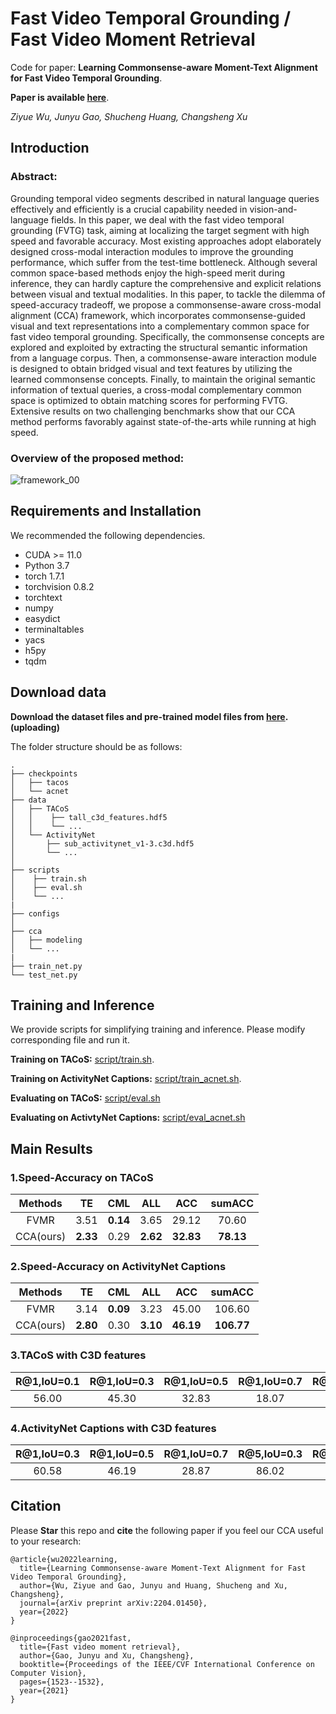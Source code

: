 # Fast Video Temporal Grounding / Fast Video Moment Retrieval
Code for paper: **Learning Commonsense-aware Moment-Text Alignment for Fast Video Temporal Grounding**.

**Paper is available [here](https://arxiv.org/pdf/2204.01450.pdf)**.

*Ziyue Wu, Junyu Gao, Shucheng Huang, Changsheng Xu*

## Introduction

### Abstract:
Grounding temporal video segments described in natural language queries effectively and efficiently is a crucial capability needed in vision-and-language fields. In this paper, we deal with the fast video temporal grounding (FVTG) task, aiming at localizing the target segment with high speed and favorable accuracy. Most existing approaches adopt elaborately designed cross-modal interaction modules to improve the grounding performance, which suffer from the test-time bottleneck. Although several common space-based methods enjoy the high-speed merit during inference, they can hardly capture the comprehensive and explicit relations between visual and textual modalities. In this paper, to tackle the dilemma of speed-accuracy tradeoff, we propose a commonsense-aware cross-modal alignment (CCA) framework, which incorporates commonsense-guided visual and text representations into a complementary common space for fast video temporal grounding. Specifically, the commonsense concepts are explored and exploited by extracting the structural semantic information from a language corpus. Then, a commonsense-aware interaction module is designed to obtain bridged visual and text features by utilizing the learned commonsense concepts. Finally, to maintain the original semantic information of textual queries, a cross-modal complementary common space is optimized to obtain matching scores for performing FVTG. Extensive results on two challenging benchmarks show that our CCA method performs favorably against state-of-the-arts while running at high speed.

### Overview of the proposed method:
![framework_00](https://user-images.githubusercontent.com/102899678/161745291-fb0654f5-5e0b-46c0-b610-015b095c040f.png)

## Requirements and Installation
We recommended the following dependencies.

- CUDA >= 11.0
- Python 3.7
- torch 1.7.1
- torchvision 0.8.2
- torchtext
- numpy
- easydict
- terminaltables
- yacs
- h5py
- tqdm

## Download data
**Download the dataset files and pre-trained model files from [here](https://drive.google.com/drive/folders/1vpJWo7ZtVgrVyKQrtd8kfcY7GZeVYD0V?usp=sharing).(uploading)** 

The folder structure should be as follows:
```
.
├── checkpoints
│   ├── tacos
│   └── acnet
├── data
│   ├── TACoS
│   │    ├── tall_c3d_features.hdf5
│   │    └── ...
│   └── ActivityNet
│       ├── sub_activitynet_v1-3.c3d.hdf5
│       └── ...
│
├── scripts
│    ├── train.sh
│    ├── eval.sh
│    └── ...
|
├── configs
│
├── cca
│   ├── modeling
│   └── ...
|
├── train_net.py
└── test_net.py
```

## Training and Inference
We provide scripts for simplifying training and inference. Please modify corresponding file and run it.

**Training on TACoS:** [script/train.sh](script/train.sh).

**Training on ActivityNet Captions:** [script/train_acnet.sh](script/train_acnet.sh).

**Evaluating on TACoS:** [script/eval.sh](script/eval.sh)

**Evaluating on ActivtyNet Captions:** [script/eval_acnet.sh](script/eval_acnet.sh)

## Main Results

### 1.Speed-Accuracy on TACoS

|Methods|TE|CML|ALL|ACC|sumACC|
|:---:|:---:|:---:|:---:|:---:|:---:|
|FVMR|3.51|**0.14**|3.65|29.12|70.60|
|CCA(ours)|**2.33**|0.29|**2.62**|**32.83**|**78.13**|

### 2.Speed-Accuracy on ActivityNet Captions

|Methods|TE|CML|ALL|ACC|sumACC|
|:---:|:---:|:---:|:---:|:---:|:---:|
|FVMR|3.14|**0.09**|3.23|45.00|106.60|
|CCA(ours)|**2.80**|0.30|**3.10**|**46.19**|**106.77**|

### 3.TACoS with C3D features

|R@1,IoU=0.1|R@1,IoU=0.3|R@1,IoU=0.5|R@1,IoU=0.7|R@5,IoU=0.1|R@5,IoU=0.3|R@5,IoU=0.5|R@5,IoU=0.7|
|:---:|:---:|:---:|:---:|:---:|:---:|:---:|:---:|
|56.00|45.30|32.83|18.07|76.60|64.38|52.68|33.10|

### 4.ActivityNet Captions with C3D features

|R@1,IoU=0.3|R@1,IoU=0.5|R@1,IoU=0.7|R@5,IoU=0.3|R@5,IoU=0.5|R@5,IoU=0.7|
|:---:|:---:|:---:|:---:|:---:|:---:|
|60.58|46.19|28.87|86.02|77.86|60.28|


## Citation
Please **Star** this repo and **cite** the following paper if you feel our CCA useful to your research:

```
@article{wu2022learning,
  title={Learning Commonsense-aware Moment-Text Alignment for Fast Video Temporal Grounding},
  author={Wu, Ziyue and Gao, Junyu and Huang, Shucheng and Xu, Changsheng},
  journal={arXiv preprint arXiv:2204.01450},
  year={2022}
}
```

```
@inproceedings{gao2021fast,
  title={Fast video moment retrieval},
  author={Gao, Junyu and Xu, Changsheng},
  booktitle={Proceedings of the IEEE/CVF International Conference on Computer Vision},
  pages={1523--1532},
  year={2021}
}
```
